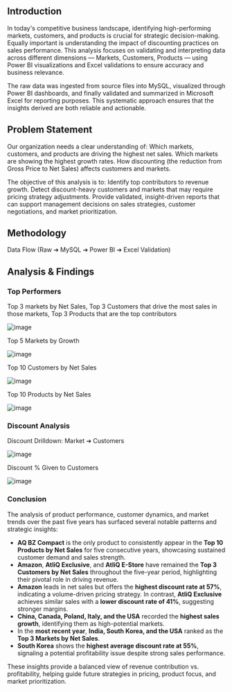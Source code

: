 ## Introduction

  In today's competitive business landscape, identifying high-performing markets, customers, and products is crucial for strategic decision-making. Equally important is understanding the impact of discounting practices on
  sales performance.
  This analysis focuses on validating and interpreting data across different dimensions — Markets, Customers, Products — using Power BI visualizations and Excel validations to ensure accuracy and business relevance.
  
  The raw data was ingested from source files into MySQL, visualized through Power BI dashboards, and finally validated and summarized in Microsoft Excel for reporting purposes. This systematic approach ensures that the
  insights derived are both reliable and actionable.

## Problem Statement

Our organization needs a clear understanding of:
  Which markets, customers, and products are driving the highest net sales.
  Which markets are showing the highest growth rates.
  How discounting (the reduction from Gross Price to Net Sales) affects customers and markets.

The objective of this analysis is to:
  Identify top contributors to revenue growth.
  Detect discount-heavy customers and markets that may require pricing strategy adjustments.
  Provide validated, insight-driven reports that can support management decisions on sales strategies, customer negotiations, and market prioritization.

## Methodology
  Data Flow (Raw ➔ MySQL ➔ Power BI ➔ Excel Validation)

## Analysis & Findings

### Top Performers
  Top 3 markets by Net Sales, Top 3 Customers that drive the most sales in those markets, Top 3 Products that are the top contributors
  
  ![image](https://github.com/user-attachments/assets/2efe79cc-9288-48d6-b29c-5b38a2899278)


  Top 5 Markets by Growth
  
  ![image](https://github.com/user-attachments/assets/c5586037-6c45-4aeb-ab28-303748b1c909)


  Top 10 Customers by Net Sales
  
  ![image](https://github.com/user-attachments/assets/cdb4daf3-7115-4fa5-92ac-500a1ef0d91a)


  Top 10 Products by Net Sales
  
  ![image](https://github.com/user-attachments/assets/f9fb90f8-ac5d-4e8f-a537-a198495c019d)

### Discount Analysis
  Discount Drilldown: Market ➔ Customers
  
  ![image](https://github.com/user-attachments/assets/5a358e33-3a46-422a-9533-03c3adbbc61b)


  Discount % Given to Customers
  
  ![image](https://github.com/user-attachments/assets/a557b283-a537-4654-9a48-c6451783fc64)


### Conclusion
The analysis of product performance, customer dynamics, and market trends over the past five years has surfaced several notable patterns and strategic insights:

- **AQ BZ Compact** is the only product to consistently appear in the **Top 10 Products by Net Sales** for five consecutive years, showcasing sustained customer demand and sales strength.
- **Amazon**, **AtliQ Exclusive**, and **AtliQ E-Store** have remained the **Top 3 Customers by Net Sales** throughout the five-year period, highlighting their pivotal role in driving revenue.
- **Amazon** leads in net sales but offers the **highest discount rate at 57%**, indicating a volume-driven pricing strategy. In contrast, **AtliQ Exclusive** achieves similar sales with a **lower discount rate of 41%**, suggesting stronger margins.
- **China, Canada, Poland, Italy, and the USA** recorded the **highest sales growth**, identifying them as high-potential markets.
- In the **most recent year**, **India, South Korea, and the USA** ranked as the **Top 3 Markets by Net Sales**.
- **South Korea** shows the **highest average discount rate at 55%**, signaling a potential profitability issue despite strong sales performance.

These insights provide a balanced view of revenue contribution vs. profitability, helping guide future strategies in pricing, product focus, and market prioritization.







